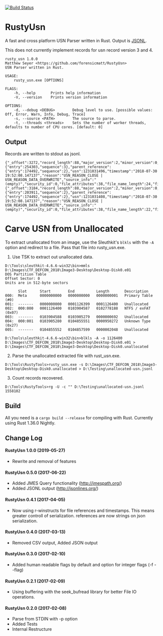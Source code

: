 [![Build Status](https://dev.azure.com/matthewseyer/matthewseyer/_apis/build/status/forensicmatt.RustyUsn?branchName=master)](https://dev.azure.com/matthewseyer/matthewseyer/_build/latest?definitionId=1&branchName=master)
# RustyUsn
A fast and cross platform USN Parser written in Rust. Output is [JSONL](http://jsonlines.org/).

This does not currently implement records for usn record version 3 and 4.

```
rusty_usn 1.0.0
Matthew Seyer <https://github.com/forensicmatt/RustyUsn>
USN Parser written in Rust.

USAGE:
    rusty_usn.exe [OPTIONS]

FLAGS:
    -h, --help       Prints help information
    -V, --version    Prints version information

OPTIONS:
    -d, --debug <DEBUG>        Debug level to use. [possible values: Off, Error, Warn, Info, Debug, Trace]
    -s, --source <PATH>        The source to parse.
    -t, --threads <threads>    Sets the number of worker threads, defaults to number of CPU cores. [default: 0]
```

## Output
Records are written to stdout as jsonl.

```
{"_offset":3272,"record_length":88,"major_version":2,"minor_version":0,"file_reference":{"entry":254303,"sequence":3},"parent_reference":{"entry":174492,"sequence":2},"usn":1231031496,"timestamp":"2018-07-30 19:52:08.147137","reason":"USN_REASON_CLOSE | USN_REASON_DATA_OVERWRITE","source_info":"(empty)","security_id":0,"file_attributes":38,"file_name_length":24,"file_name_offset":60,"file_name":"DEFAULT.LOG2"}
{"_offset":3184,"record_length":88,"major_version":2,"minor_version":0,"file_reference":{"entry":203911,"sequence":2},"parent_reference":{"entry":174492,"sequence":2},"usn":1231031408,"timestamp":"2018-07-30 19:52:08.147137","reason":"USN_REASON_CLOSE | USN_REASON_DATA_OVERWRITE","source_info":"(empty)","security_id":0,"file_attributes":38,"file_name_length":22,"file_name_offset":60,"file_name":"SYSTEM.LOG1"}
```

# Carve USN from Unallocated
To extract unallocated from an image, use the Sleuthkit's `blkls` with the `-A` option and redirect to a file. Pass that file into rusty_usn.exe.

1. Use TSK to extract out unallocated data.
```
D:\Tools\sleuthkit-4.6.6-win32\bin>mmls D:\Images\CTF_DEFCON_2018\Image3-Desktop\Desktop-Disk0.e01
DOS Partition Table
Offset Sector: 0
Units are in 512-byte sectors

      Slot      Start        End          Length       Description
000:  Meta      0000000000   0000000000   0000000001   Primary Table (#0)
001:  -------   0000000000   0001126399   0001126400   Unallocated
002:  000:000   0001126400   0103904587   0102778188   NTFS / exFAT (0x07)
003:  -------   0103904588   0103905279   0000000692   Unallocated
004:  000:001   0103905280   0104855551   0000950272   Unknown Type (0x27)
005:  -------   0104855552   0104857599   0000002048   Unallocated

D:\Tools\sleuthkit-4.6.6-win32\bin>blkls -A -o 1126400 D:\Images\CTF_DEFCON_2018\Image3-Desktop\Desktop-Disk0.e01 > D:\Images\CTF_DEFCON_2018\Image3-Desktop\Desktop-Disk0.unallocated
```

2. Parse the unallocated extracted file with rust_usn.exe.
```
D:\Tools\RustyTools>rusty_usn.exe -s D:\Images\CTF_DEFCON_2018\Image3-Desktop\Desktop-Disk0.unallocated > D:\Testing\unallocated-usn.jsonl
```

3. Count records recovered.
```
D:\Tools\RustyTools>rg -U -c "" D:\Testing\unallocated-usn.jsonl
1558102
```

## Build
All you need is a ```cargo build --release``` for compiling with Rust. Currently using Rust 1.36.0 Nightly.

## Change Log
#### RustyUsn 1.0.0 (2019-05-27)
- Rewrite and removal of features

#### RustyUsn 0.5.0 (2017-06-22)
- Added JMES Query functionality (http://jmespath.org/)
- Added JSONL output (http://jsonlines.org/)

#### RustyUsn 0.4.1 (2017-04-05)
- Now using r-winstructs for file references and timestamps. This means greater controll of serialization. references are now strings on json serialization.

#### RustyUsn 0.4.0 (2017-03-13)
- Removed CSV output, Added JSON output

#### RustyUsn 0.3.0 (2017-02-10)
- Added human readable flags by default and option for integer flags (-f --flag)

#### RustyUsn 0.2.1 (2017-02-09)
- Using buffering with the seek_bufread library for better File IO operations.

#### RustyUsn 0.2.0 (2017-02-08)
- Parse from STDIN with -p option
- Added Tests
- Internal Restructure
